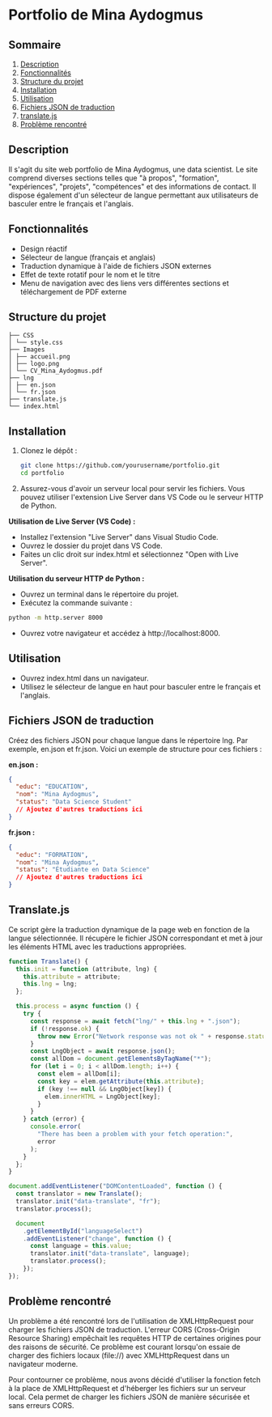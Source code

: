 # Portfolio de Mina Aydogmus

## Sommaire

1. [Description](#description)
2. [Fonctionnalités](#fonctionnalités)
3. [Structure du projet](#structure-du-projet)
4. [Installation](#installation)
5. [Utilisation](#utilisation)
6. [Fichiers JSON de traduction](#fichiers-json-de-traduction)
7. [translate.js](#translatejs)
8. [Problème rencontré](#problème-rencontré)

## Description

Il s'agit du site web portfolio de Mina Aydogmus, une data scientist. Le site comprend diverses sections telles que "à propos", "formation", "expériences", "projets", "compétences" et des informations de contact. Il dispose également d'un sélecteur de langue permettant aux utilisateurs de basculer entre le français et l'anglais.

## Fonctionnalités

- Design réactif
- Sélecteur de langue (français et anglais)
- Traduction dynamique à l'aide de fichiers JSON externes
- Effet de texte rotatif pour le nom et le titre
- Menu de navigation avec des liens vers différentes sections et téléchargement de PDF externe

## Structure du projet

```
├── CSS
│ └── style.css
├── Images
│ ├── accueil.png
│ ├── logo.png
│ └── CV_Mina_Aydogmus.pdf
├── lng
│ ├── en.json
│ └── fr.json
├── translate.js
└── index.html
```

## Installation

1. Clonez le dépôt :

   ```sh
   git clone https://github.com/yourusername/portfolio.git
   cd portfolio
   ```

2. Assurez-vous d'avoir un serveur local pour servir les fichiers. Vous pouvez utiliser l'extension Live Server dans VS Code ou le serveur HTTP de Python.

**Utilisation de Live Server (VS Code) :**

- Installez l'extension "Live Server" dans Visual Studio Code.
- Ouvrez le dossier du projet dans VS Code.
- Faites un clic droit sur index.html et sélectionnez "Open with Live Server".

**Utilisation du serveur HTTP de Python :**

- Ouvrez un terminal dans le répertoire du projet.
- Exécutez la commande suivante :

```bash
python -m http.server 8000
```

- Ouvrez votre navigateur et accédez à http://localhost:8000.

## Utilisation

- Ouvrez index.html dans un navigateur.
- Utilisez le sélecteur de langue en haut pour basculer entre le français et l'anglais.

## Fichiers JSON de traduction

Créez des fichiers JSON pour chaque langue dans le répertoire lng. Par exemple, en.json et fr.json. Voici un exemple de structure pour ces fichiers :

**en.json :**

```json
{
  "educ": "EDUCATION",
  "nom": "Mina Aydogmus",
  "status": "Data Science Student"
  // Ajoutez d'autres traductions ici
}
```

**fr.json :**

```json
{
  "educ": "FORMATION",
  "nom": "Mina Aydogmus",
  "status": "Étudiante en Data Science"
  // Ajoutez d'autres traductions ici
}
```

## Translate.js

Ce script gère la traduction dynamique de la page web en fonction de la langue sélectionnée. Il récupère le fichier JSON correspondant et met à jour les éléments HTML avec les traductions appropriées.

```js
function Translate() {
  this.init = function (attribute, lng) {
    this.attribute = attribute;
    this.lng = lng;
  };

  this.process = async function () {
    try {
      const response = await fetch("lng/" + this.lng + ".json");
      if (!response.ok) {
        throw new Error("Network response was not ok " + response.statusText);
      }
      const LngObject = await response.json();
      const allDom = document.getElementsByTagName("*");
      for (let i = 0; i < allDom.length; i++) {
        const elem = allDom[i];
        const key = elem.getAttribute(this.attribute);
        if (key !== null && LngObject[key]) {
          elem.innerHTML = LngObject[key];
        }
      }
    } catch (error) {
      console.error(
        "There has been a problem with your fetch operation:",
        error
      );
    }
  };
}

document.addEventListener("DOMContentLoaded", function () {
  const translator = new Translate();
  translator.init("data-translate", "fr");
  translator.process();

  document
    .getElementById("languageSelect")
    .addEventListener("change", function () {
      const language = this.value;
      translator.init("data-translate", language);
      translator.process();
    });
});
```

## Problème rencontré

Un problème a été rencontré lors de l'utilisation de XMLHttpRequest pour charger les fichiers JSON de traduction. L'erreur CORS (Cross-Origin Resource Sharing) empêchait les requêtes HTTP de certaines origines pour des raisons de sécurité. Ce problème est courant lorsqu'on essaie de charger des fichiers locaux (file://) avec XMLHttpRequest dans un navigateur moderne.

Pour contourner ce problème, nous avons décidé d'utiliser la fonction fetch à la place de XMLHttpRequest et d'héberger les fichiers sur un serveur local. Cela permet de charger les fichiers JSON de manière sécurisée et sans erreurs CORS.
